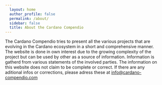 ```yaml
---
  layout: home
  author_profile: false
  permalink: /about/
  sidebar: false
  title: About the Cardano Compendio
---
```

The Cardano Compendio tries to present all the various projects that are evolving in the Cardano ecosystem in a short and comprehensive manner. The website is done in own interest due to the growing complexity of the project but can be used by other as a source of information. Information is gatherd from various statements of the involved parties.
The information on this website does not claim to be complete or correct. If there are any aditional infos or corrections, please adress these at info@cardano-compendio.com 

